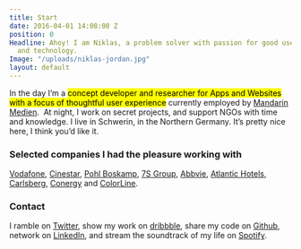 ```yaml
---
title: Start
date: 2016-04-01 14:08:00 Z
position: 0
Headline: Ahoy! I am Niklas, a problem solver with passion for good user experience
  and technology.
Image: "/uploads/niklas-jordan.jpg"
layout: default
---
```


In the day I’m a <mark>concept developer and researcher for Apps and Websites with a focus of thoughtful user experience</mark> currently employed by [Mandarin Medien](http://www.mandarin-medien.de "Mandarin Medien").  At night, I work on secret projects, and support NGOs with time and knowledge.
I live in Schwerin, in the Northern Germany. It’s pretty nice here, I think you’d like it.

### Selected companies I had the pleasure working with
[Vodafone](https://www.vodafone.de/), [Cinestar](http://www.cinestar.de/), [Pohl Boskamp](http://www.pohl-boskamp.de/), [7S Group](http://www.7s.com/de), [Abbvie](http://www.abbvie.de/), [Atlantic Hotels](http://www.atlantic-hotels.de/), [Carlsberg](http://www.carlsberg.de/), [Conergy](http://www.conergy.de/) and [ColorLine](http://www.colorline.de/).

### Contact
I ramble on [Twitter](https://twitter.com/niklas_jordan), show my work on [dribbble](https://dribbble.com/niklasjordan), share my code on [Github](https://github.com/NiklasJordan), network on [LinkedIn](https://www.linkedin.com/pub/niklas-jordan/22/b94/28b), and stream the soundtrack of my life on [Spotify](https://play.spotify.com/user/1116716844).